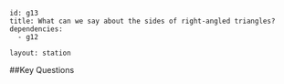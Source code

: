 ````
id: g13
title: What can we say about the sides of right-angled triangles?
dependencies:
  - g12

layout: station
````
##Key Questions